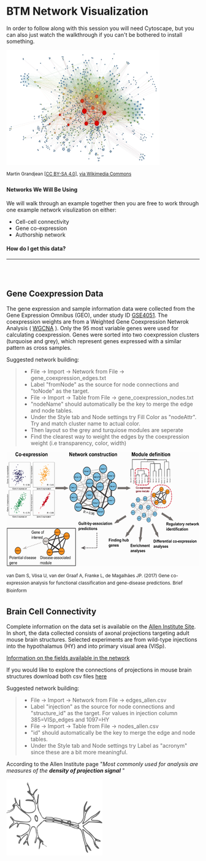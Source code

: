 
# BTM Network Visualization
In order to follow along with this session you will need Cytoscape, but you can also just watch the walkthrough if you can't be bothered to install something. 


<p align="left">
  <img src="figures/SocialNetworkAnalysis.png" alt="cookbook" width="400" height="300">
    <figcaption> <sup>Martin Grandjean [<a href="https://creativecommons.org/licenses/by-sa/4.0">CC BY-SA 4.0</a>], <a href="https://commons.wikimedia.org/wiki/File:SocialNetworkAnalysis.png">via Wikimedia Commons</a></sup></figcaption>
</p>



#### Networks We Will Be Using
We will walk through an example together then you are free to work through one example network visulization on either:
- Cell-cell connectivity
- Gene co-expression
- Authorship network


#### How do I get this data?

___


<br/><br/>

## Gene Coexpression Data 
The gene expression and sample information data were collected from the Gene Expression Omnibus (GEO), under study ID [GSE4051](https://www.ncbi.nlm.nih.gov/geo/query/acc.cgi?acc=GSE4051). The coexpression weights are from a Weighted Gene Coexpression Netwrok Analysis ( [WGCNA](https://horvath.genetics.ucla.edu/html/CoexpressionNetwork/Rpackages/WGCNA/) ). Only the 95 most variable genes were used for calculating coexpression. Genes were sorted into two coexpression clusters (turquoise and grey), which represent genes expressed with a similar pattern as cross samples. 

Suggested network building:
> - File -> Import -> Network from File -> gene_coexpression_edges.txt 
> - Label "fromNode" as the source for node connections and "toNode" as the target.
> - File -> Import -> Table from File -> gene_coexpression_nodes.txt 
> - "nodeName" should automatically be the key to merge the edge and node tables. 
> - Under the Style tab and Node settings try Fill Color as "nodeAttr". Try and match cluster name to actual color.
> - Then layout so the grey and turquiose modules are seperate
> - Find the clearest way to weight the edges by the coexpression weight (i.e transparency, color, width)


<p align="left">
  <img src="figures/bbw139f1p.jpg" width="600" height="300">
  <figcaption> <sup>van Dam S, Võsa U, van der Graaf A, Franke L, de Magalhães JP. (2017) Gene co-expression analysis for functional classification and gene-disease predictions. Brief Bioinform</sup></figcaption>
  
</p>



## Brain Cell Connectivity
Complete information on the data set is available on the [Allen Institute Site](http://alleninstitute.github.io/AllenSDK/connectivity.html). In short, the data collected consists of axonal projections targeting adult mouse brain structures. Selected experiments are from wild-type injections into the hypothalamus (HY) and into primary visual area (VISp).

[Information on the fields available in the network](http://alleninstitute.github.io/AllenSDK/unionizes.html)

If you would like to explore the connections of projections in mouse brain structures download both csv files [here](https://github.com/redgar598/EMBL_BTM_2019/tree/master/network_visualization/data)

Suggested network building:
> - File -> Import -> Network from File -> edges_allen.csv 
> - Label "injection" as the source for node connections and "structure_id" as the target. For values in injection column 385=VISp_edges and 1097=HY
> - File -> Import -> Table from File -> nodes_allen.csv 
> - "id" should automatically be the key to merge the edge and node tables. 
> - Under the Style tab and Node settings try Label as "acronym" since these are a bit more meaningful. 

According to the Allen Institute page "<em>Most commonly used for analysis are measures of the <strong>density of projection signal</strong> </em>"


<p align="left">
  <img src="figures/brain-2022398_960_720.png" width="250" height="200">
</p>



